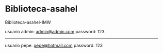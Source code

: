 # Biblioteca-asahel
Biblioteca-asahel-IMW

usuario admin: admin@admin.com 
password: 123

-------------------------------
usuario pepe: pepe@hotmail.com
password: 123
